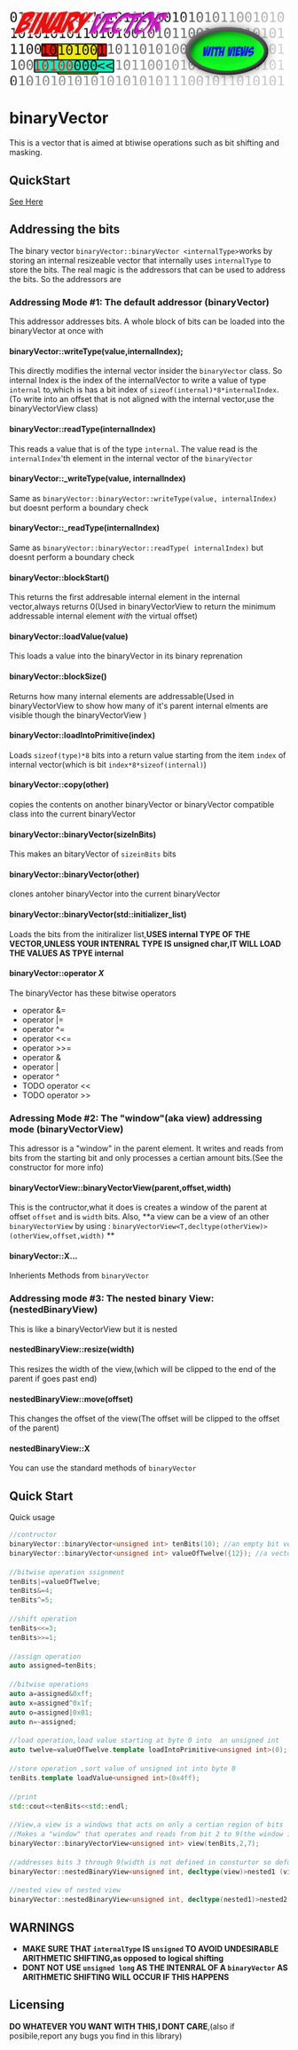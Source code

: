 ![logo](https://raw.githubusercontent.com/nrootconauto/binaryVector/master/logoSmaller.png)
# binaryVector

This is a vector that is aimed at btiwise operations such as bit shifting and masking. 

## QuickStart
[See Here](#quick-start)

## Addressing the bits

The binary vector `binaryVector::binaryVector <internalType>`works by storing an internal resizeable vector that internally uses  `internalType` to store the bits. The real magic is the addressors that can be used to address the bits.  So the addressors are 


### Addressing Mode #1: The default addressor (binaryVector)

This addressor addresses bits. A whole block of bits can be loaded into the binaryVector at once with

#### binaryVector::writeType(value,internalIndex);

This directly modifies the internal vector insider the `binaryVector` class. So internal Index is the index of the internalVector to write a value of type `internal` to,which is has a bit index of `sizeof(internal)*8*internalIndex`. (To write into an offset that is not aligned with the internal vector,use the binaryVectorView class)

#### binaryVector::readType(internalIndex)

This reads a value that is of the type `internal`. The value read is the `internalIndex`'th element in the internal vector of the `binaryVector`

#### binaryVector::_writeType(value, internalIndex)

Same as `binaryVector::binaryVector::writeType(value, internalIndex)` but doesnt perform a boundary check

#### binaryVector::_readType(internalIndex)

Same as `binaryVector::binaryVector::readType( internalIndex)` but doesnt perform a boundary check

#### binaryVector::blockStart()

This returns the first addresable internal element in the internal vector,always returns 0(Used in binaryVectorView to return the minimum addressable internal element *with* the virtual offset)

#### binaryVector::loadValue<T>(value) 

This loads a value into the binaryVector in its binary reprenation

#### binaryVector::blockSize()

Returns how many internal elements are addressable(Used in binaryVectorView to show how many of it's parent internal elments are visible though the binaryVectorView ) 

#### binaryVector::loadIntoPrimitive<type>(index)

Loads `sizeof(type)*8` bits into a return value starting from the item `index` of internal vector(which is bit `index*8*sizeof(internal)`)  

#### binaryVector::copy(other)

copies the contents on another binaryVector or binaryVector compatible class into the current binaryVector

#### binaryVector::binaryVector(sizeInBits) 

This makes an bitaryVector of `sizeinBits` bits

#### binaryVector::binaryVector(other)

clones antoher binaryVector into the current binaryVector

#### binaryVector::binaryVector(std::initializer_list<T>)

Loads the bits from the initiralizer list,**USES internal TYPE OF THE VECTOR,UNLESS YOUR INTENRAL TYPE IS unsigned char,IT WILL LOAD THE VALUES AS TPYE internal**

#### binaryVector::operator *X*

The binaryVector has these bitwise operators
- operator &=
- operator |=
- operator ^=
- operator <<=
- operator >>=
- operator &
- operator |
- operator ^
- TODO operator <<
- TODO operator >>

### Adressing Mode #2: The "window"(aka view) addressing mode (binaryVectorView)

This adressor is a "window" in the parent element. It writes and reads from bits from the starting bit and only processes a certian amount bits.(See the constructor for more info)

#### binaryVectorView::binaryVectorView(parent,offset,width)

This is the contructor,what it does is creates a window of the parent at offset `offset` and is `width` bits. Also, **a view can be a view of an other  `binaryVectorView`  by using : `binaryVectorView<T,decltype(otherView)>(otherView,offset,width)` **

#### binaryVector::X...

Inherients Methods from `binaryVector`

### Addressing mode #3: The nested binary View: (nestedBinaryView)

This is like a binaryVectorView but it is nested

#### nestedBinaryView::resize(width)

This resizes the width of the view,(which will be clipped to the end of the parent if goes past end)

#### nestedBinaryView::move(offset)

This changes the offset of the view(The offset will be clipped to the offset of the parent)

#### nestedBinaryView::X

 You can use the standard methods of `binaryVector`

## Quick Start

Quick usage
```cpp
//contructor
binaryVector::binaryVector<unsigned int> tenBits(10); //an empty bit vector of 10 bits 
binaryVector::binaryVector<unsigned int> valueOfTwelve({12}); //a vector with a value of twelve(THE 12 IS AN unsigend int,NOT A BYTE)

//bitwise operation ssignment
tenBits|=valueOfTwelve;
tenBits&=4;
tenBits^=5;

//shift operation
tenBits<<=3;
tenBits>>=1;

//assign operation
auto assigned=tenBits;

//bitwise operations
auto a=assigned&0xff;
auto x=assigned^0x1f;
auto o=assigned|0x01;
auto n=~assigned;

//load operation,load value starting at byte 0 into  an unsigned int
auto twelve=valueOfTwelve.template loadIntoPrimitive<unsigned int>(0);

//store operation ,sort value of unsigned int into byte 0
tenBits.template loadValue<unsigned int>(0x4ff);

//print
std::cout<<tenBits<<std::endl;

//View,a view is a windows that acts on only a certian region of bits
//Makes a "window" that operates and reads from bit 2 to 9(the window is 7 bits wide)
binaryVector::binaryVectorView<unsigned int> view(tenBits,2,7);

//addresses bits 3 through 9(width is not defined in consturtor so defualts entire view)
binaryVector::nestedBinaryView<unsigned int, decltype(view)>nested1 (view,1);

//nested view of nested view
binaryVector::nestedBinaryView<unsigned int, decltype(nested1)>nested2 (nested1);
```

## WARNINGS

- **MAKE SURE THAT `internalType` IS `unsigned` TO AVOID UNDESIRABLE ARITHMETIC SHIFTING,as opposed to logical shifting**
- **DONT NOT USE `unsigned long` AS THE INTENRAL OF A `binaryVector` AS ARITHMETIC SHIFTING WILL OCCUR IF THIS HAPPENS**

## Licensing

**DO WHATEVER YOU WANT WITH THIS,I DONT CARE**,(also if posibile,report any bugs you find in this library)

